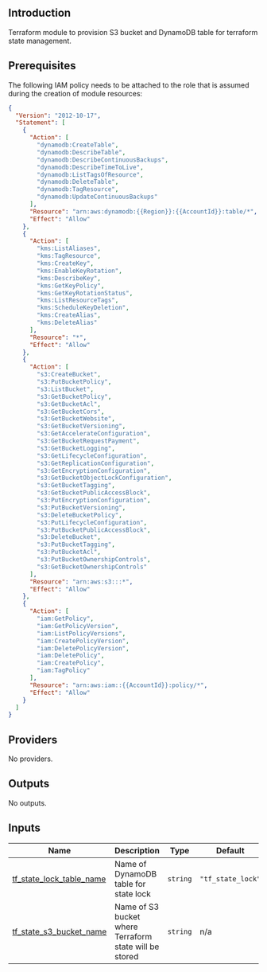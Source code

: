 ## Introduction
Terraform module to provision S3 bucket and DynamoDB table for terraform state management.

<!-- BEGIN_TF_DOCS -->


## Prerequisites

The following IAM policy needs to be attached to the role that is assumed during the creation of module resources:

```json
{
  "Version": "2012-10-17",
  "Statement": [
    {
      "Action": [
        "dynamodb:CreateTable",
        "dynamodb:DescribeTable",
        "dynamodb:DescribeContinuousBackups",
        "dynamodb:DescribeTimeToLive",
        "dynamodb:ListTagsOfResource",
        "dynamodb:DeleteTable",
        "dynamodb:TagResource",
        "dynamodb:UpdateContinuousBackups"
      ],
      "Resource": "arn:aws:dynamodb:{{Region}}:{{AccountId}}:table/*",
      "Effect": "Allow"
    },
    {
      "Action": [
        "kms:ListAliases",
        "kms:TagResource",
        "kms:CreateKey",
        "kms:EnableKeyRotation",
        "kms:DescribeKey",
        "kms:GetKeyPolicy",
        "kms:GetKeyRotationStatus",
        "kms:ListResourceTags",
        "kms:ScheduleKeyDeletion",
        "kms:CreateAlias",
        "kms:DeleteAlias"
      ],
      "Resource": "*",
      "Effect": "Allow"
    },
    {
      "Action": [
        "s3:CreateBucket",
        "s3:PutBucketPolicy",
        "s3:ListBucket",
        "s3:GetBucketPolicy",
        "s3:GetBucketAcl",
        "s3:GetBucketCors",
        "s3:GetBucketWebsite",
        "s3:GetBucketVersioning",
        "s3:GetAccelerateConfiguration",
        "s3:GetBucketRequestPayment",
        "s3:GetBucketLogging",
        "s3:GetLifecycleConfiguration",
        "s3:GetReplicationConfiguration",
        "s3:GetEncryptionConfiguration",
        "s3:GetBucketObjectLockConfiguration",
        "s3:GetBucketTagging",
        "s3:GetBucketPublicAccessBlock",
        "s3:PutEncryptionConfiguration",
        "s3:PutBucketVersioning",
        "s3:DeleteBucketPolicy",
        "s3:PutLifecycleConfiguration",
        "s3:PutBucketPublicAccessBlock",
        "s3:DeleteBucket",
        "s3:PutBucketTagging",
        "s3:PutBucketAcl",
        "s3:PutBucketOwnershipControls",
        "s3:GetBucketOwnershipControls"
      ],
      "Resource": "arn:aws:s3:::*",
      "Effect": "Allow"
    },
    {
      "Action": [
        "iam:GetPolicy",
        "iam:GetPolicyVersion",
        "iam:ListPolicyVersions",
        "iam:CreatePolicyVersion",
        "iam:DeletePolicyVersion",
        "iam:DeletePolicy",
        "iam:CreatePolicy",
        "iam:TagPolicy"
      ],
      "Resource": "arn:aws:iam::{{AccountId}}:policy/*",
      "Effect": "Allow"
    }
  ]
}
```

## Providers

No providers.
## Outputs

No outputs.
## Inputs

| Name | Description | Type | Default | Required |
|------|-------------|------|---------|:--------:|
| <a name="input_tf_state_lock_table_name"></a> [tf\_state\_lock\_table\_name](#input\_tf\_state\_lock\_table\_name) | Name of DynamoDB table for state lock | `string` | `"tf_state_lock"` | no |
| <a name="input_tf_state_s3_bucket_name"></a> [tf\_state\_s3\_bucket\_name](#input\_tf\_state\_s3\_bucket\_name) | Name of S3 bucket where Terraform state will be stored | `string` | n/a | yes |


<!-- END_TF_DOCS -->
